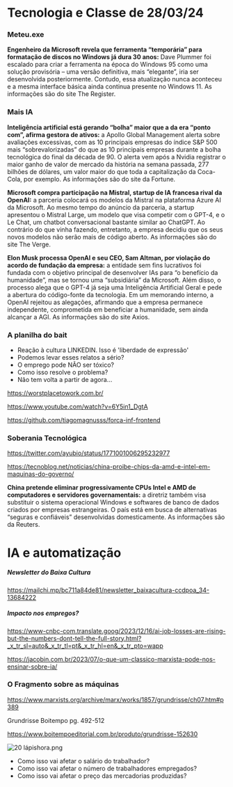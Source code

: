 # Tecnologia e Classe de 28/03/24

### Meteu.exe

**Engenheiro da Microsoft revela que ferramenta “temporária” para formatação de discos no Windows já dura 30 anos:**  Dave Plummer foi escalado para criar a ferramenta na época do Windows  95 como uma solução provisória – uma versão definitiva, mais “elegante”,  iria ser desenvolvida posteriormente. Contudo, essa atualização nunca  aconteceu e a mesma interface básica ainda continua presente no Windows  11. As informações são do site The Register.

### Mais IA

**Inteligência artificial está gerando “bolha” maior que a da era “ponto com”, afirma gestora de ativos:** a Apollo Global Management alerta sobre avaliações excessivas, com as 10 principais empresas do índice S&P 500 mais “sobrevalorizadas” do que as 10 principais empresas durante a bolha tecnológica do final da década de 90. O alerta vem após a Nvidia registrar o maior ganho de valor de mercado da história na semana passada, 277 bilhões de dólares, um valor maior do que toda a capitalização da Coca-Cola, por exemplo. As informações são do site da Fortune.

**Microsoft compra participação na Mistral, startup de IA francesa rival da OpenAI:** a parceria colocará os modelos da Mistral na plataforma Azure AI da Microsoft. Ao mesmo tempo do anúncio da parceria, a startup apresentou o Mistral Large, um modelo que visa competir com o GPT-4, e o Le Chat, um chatbot conversacional bastante similar ao ChatGPT. Ao contrário do que vinha fazendo, entretanto, a empresa decidiu que os seus novos modelos não serão mais de código aberto. As informações são do site The Verge.

**Elon Musk processa OpenAI e seu CEO, Sam Altman, por violação do acordo de fundação da empresa:** a entidade sem fins lucrativos foi fundada com o objetivo principal de desenvolver IAs para “o benefício da humanidade”, mas se tornou uma “subsidiária” da Microsoft. Além disso, o processo alega que o GPT-4 já seja uma Inteligência Artificial Geral e pede a abertura do código-fonte da tecnologia. Em um memorando interno, a OpenAI rejeitou as alegações, afirmando que a empresa permanece independente, comprometida em beneficiar a humanidade, sem ainda alcançar a AGI. As informações são do site Axios.

### A planilha do bait

- Reação à cultura LINKEDIN. Isso é 'liberdade de expressão'
- Podemos levar esses relatos a sério?
- O emprego pode NÃO ser tóxico?
- Como isso resolve o problema?
- Não tem volta a partir de agora...

<https://worstplacetowork.com.br/>

<https://www.youtube.com/watch?v=6Y5in1_DgtA>

<https://github.com/tiagomagnusss/forca-inf-frontend>

### Soberania Tecnológica

<https://twitter.com/ayubio/status/1771001006295232977>

<https://tecnoblog.net/noticias/china-proibe-chips-da-amd-e-intel-em-maquinas-do-governo/>

**China pretende eliminar progressivamente CPUs Intel e AMD de computadores e servidores governamentais:**  a diretriz também visa substituir o sistema operacional Windows e  softwares de banco de dados criados por empresas estrangeiras. O país  está em busca de alternativas “seguras e confiáveis” desenvolvidas  domesticamente. As informações são da Reuters.

# IA e automatização

##### Newsletter do Baixa Cultura

<https://mailchi.mp/bc711a84de81/newsletter_baixacultura-ccdpoa_34-13684222>

##### Impacto nos empregos?

<https://www-cnbc-com.translate.goog/2023/12/16/ai-job-losses-are-rising-but-the-numbers-dont-tell-the-full-story.html?_x_tr_sl=auto&_x_tr_tl=pt&_x_tr_hl=en&_x_tr_pto=wapp>

<https://jacobin.com.br/2023/07/o-que-um-classico-marxista-pode-nos-ensinar-sobre-ia/>

### O Fragmento sobre as máquinas

<https://www.marxists.org/archive/marx/works/1857/grundrisse/ch07.htm#p389>

Grundrisse Boitempo pg. 492-512

<https://www.boitempoeditorial.com.br/produto/grundrisse-152630>

![20 lápishora.png](./28_03_24/20%20l%C3%A1pishora.png)

- Como isso vai afetar o salário do trabalhador?
- Como isso vai afetar o número de trabalhadores empregados?
- Como isso vai afetar o preço das mercadorias produzidas?
